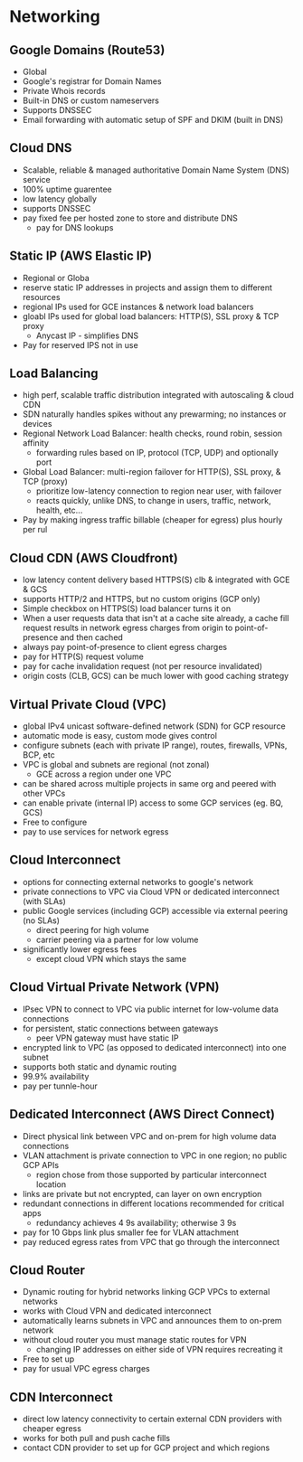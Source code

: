 # Networking

## Google Domains (Route53)

* Global
* Google's registrar for Domain Names
* Private Whois records
* Built-in DNS or custom nameservers
* Supports DNSSEC
* Email forwarding with automatic setup of SPF and DKIM (built in DNS)

## Cloud DNS

* Scalable, reliable & managed authoritative Domain Name System (DNS) service
* 100% uptime guarentee
* low latency globally
* supports DNSSEC
* pay fixed fee per hosted zone to store and distribute DNS
    * pay for DNS lookups

## Static IP (AWS Elastic IP)

* Regional or Globa
* reserve static IP addresses in projects and assign them to different resources
* regional IPs used for GCE instances & network load balancers
* gloabl IPs used for global load balancers: HTTP(S), SSL proxy & TCP proxy
    * Anycast IP - simplifies DNS
* Pay for reserved IPS not in use

## Load Balancing

* high perf, scalable traffic distribution integrated with autoscaling & cloud CDN
* SDN naturally handles spikes without any prewarming; no instances or devices
* Regional Network Load Balancer: health checks, round robin, session affinity
    * forwarding rules based on IP, protocol (TCP, UDP) and optionally port
* Global Load Balancer: multi-region failover for HTTP(S), SSL proxy, & TCP (proxy)
    * prioritize low-latency connection to region near user, with failover
    * reacts quickly, unlike DNS, to change in users, traffic, network, health, etc...
* Pay by making ingress traffic billable (cheaper for egress) plus hourly per rul

## Cloud CDN (AWS Cloudfront)

* low latency content delivery based HTTPS(S) clb & integrated with GCE & GCS
* supports HTTP/2 and HTTPS, but no custom origins (GCP only)
* Simple checkbox on HTTPS(S) load balancer turns it on
* When a user requests data that isn't at a cache site already, a cache fill request results in network egress charges from origin to point-of-presence and then cached
* always pay point-of-presence to client egress charges
* pay for HTTP(S) request volume
* pay for cache invalidation request (not per resource invalidated)
* origin costs (CLB, GCS) can be much lower with good caching strategy

## Virtual Private Cloud (VPC)

* global IPv4 unicast software-defined network (SDN) for GCP resource
* automatic mode is easy, custom mode gives control
* configure subnets (each with private IP range), routes, firewalls, VPNs, BCP, etc
* VPC is global and subnets are regional (not zonal)
    * GCE across a region under one VPC
* can be shared across multiple projects in same org and peered with other VPCs
* can enable private (internal IP) access to some GCP services (eg. BQ, GCS)
* Free to configure
* pay to use services for network egress

## Cloud Interconnect

* options for connecting external networks to google's network
* private connections to VPC via Cloud VPN or dedicated interconnect (with SLAs)
* public Google services (including GCP) accessible via external peering (no SLAs)
    * direct peering for high volume
    * carrier peering via a partner for low volume
* significantly lower egress fees
    * except cloud VPN which stays the same

## Cloud Virtual Private Network (VPN)

* IPsec VPN to connect to VPC via public internet for low-volume data connections
* for persistent, static connections between gateways
    * peer VPN gateway must have static IP
* encrypted link to VPC (as opposed to dedicated interconnect) into one subnet
* supports both static and dynamic routing
* 99.9% availability
* pay per tunnle-hour

## Dedicated Interconnect (AWS Direct Connect)

* Direct physical link between VPC and on-prem for high volume data connections
* VLAN attachment is private connection to VPC in one region; no public GCP APIs
    * region chose from those supported by particular interconnect location
* links are private but not encrypted, can layer on own encryption
* redundant connections in different locations recommended for critical apps
    * redundancy achieves 4 9s availability; otherwise 3 9s
* pay for 10 Gbps link plus smaller fee for VLAN attachment
* pay reduced egress rates from VPC that go through the interconnect

## Cloud Router

* Dynamic routing for hybrid networks linking GCP VPCs to external networks
* works with Cloud VPN and dedicated interconnect
* automatically learns subnets in VPC and announces them to on-prem network
* without cloud router you must manage static routes for VPN
    * changing IP addresses on either side of VPN requires recreating it
* Free to set up
* pay for usual VPC egress charges

## CDN Interconnect

* direct low latency connectivity to certain external CDN providers with cheaper egress
* works for both pull and push cache fills
* contact CDN provider to set up for GCP project and which regions